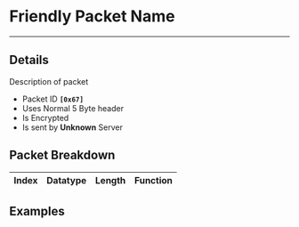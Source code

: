 # Friendly Packet Name #

---


## Details ##

Description of packet
  * Packet ID **`[0x67]`**
  * Uses Normal 5 Byte header
  * Is Encrypted
  * Is sent by **Unknown** Server

## Packet Breakdown ##
| Index | Datatype | Length | Function |
|:------|:---------|:-------|:---------|

## Examples ##